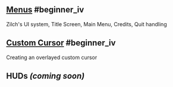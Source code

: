 
 ##  [ Menus](ui/menus.md) #beginner_iv 
Zilch's UI system, Title Screen, Main Menu, Credits, Quit handling

 ##  [Custom Cursor](ui/custom_cursor.md) #beginner_iv 
Creating an overlayed custom cursor

 ##  HUDs *(coming soon)* 

 